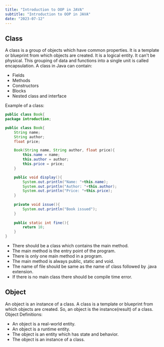 ```yaml
---
title: "Introduction to OOP in JAVA"
subtitle: "Introduction to OOP in JAVA"
date: "2023-07-12"
---
```


## Class

A class is a group of objects which have common properties. It is a template or blueprint from which objects are created. It is a logical entity. It can't be physical. This grouping of data and functions into a single unit is called encapsulation. A class in Java can contain:

- Fields
- Methods
- Constructors
- Blocks
- Nested class and interface

Example of a class:

```java
public class Book{
package introduction;

public class Book{
    String name;
    String author;
    float price;

    Book(String name, String author, float price){
        this.name = name;
        this.author = author;
        this.price = price;
    }

    public void display(){
        System.out.println("Name: "+this.name);
        System.out.println("Author: "+this.author);
        System.out.println("Price: "+this.price);
    }
    
    private void issue(){
        System.out.println("Book issued");
    }
    
    public static int fine(){
        return 10;
    }
}
```

- There should be a class which contains the main method.
- The main method is the entry point of the program.
- There is only one main method in a program.
- The main method is always public, static and void.
- The name of file should be same as the name of class followed by .java extension.
- If there is no main class there should be compile time error.


## Object

An object is an instance of a class. A class is a template or blueprint from which objects are created. So, an object is the instance(result) of a class. Object Definitions:

- An object is a real-world entity.
- An object is a runtime entity.
- The object is an entity which has state and behavior.
- The object is an instance of a class.